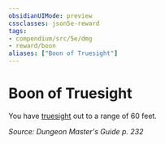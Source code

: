 ```yaml
---
obsidianUIMode: preview
cssclasses: json5e-reward
tags:
- compendium/src/5e/dmg
- reward/boon
aliases: ["Boon of Truesight"]
---
```

# Boon of Truesight

You have [truesight](4-Resources/Compendium/rules/senses.md#truesight) out to a range of 60 feet.

*Source: Dungeon Master's Guide p. 232*